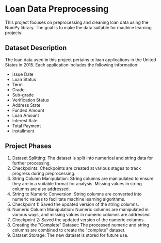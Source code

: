 # Loan Data Preprocessing

This project focuses on preprocessing and cleaning loan data using the NumPy library. The goal is to make the data suitable for machine learning projects.

## Dataset Description

The loan data used in this project pertains to loan applications in the United States in 2015. Each application includes the following information:

- Issue Date
- Loan Status
- Term
- Grade
- Sub-grade
- Verification Status
- Address State
- Funded Amount
- Loan Amount
- Interest Rate
- Total Payment
- Installment

## Project Phases

1. Dataset Splitting: The dataset is split into numerical and string data for further processing.
2. Checkpoints: Checkpoints are created at various stages to track progress during preprocessing.
3. String Column Manipulation: String columns are manipulated to ensure they are in a suitable format for analysis. Missing values in string columns are also addressed.
4. String to Numeric Conversion: String columns are converted into numeric values to facilitate machine learning algorithms.
5. Checkpoint 1: Saved the updated version of the string columns.
6. Numeric Column Manipulation: Numeric columns are manipulated in various ways, and missing values in numeric columns are addressed.
7. Checkpoint 2: Saved the updated version of the numeric columns.
8. Creating the "Complete" Dataset: The processed numeric and string columns are combined to create the "complete" dataset.
9. Dataset Storage: The new dataset is stored for future use.


